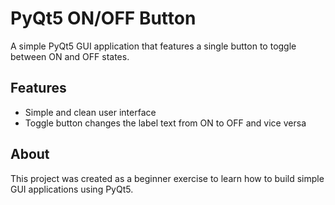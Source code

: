 # PyQt5 ON/OFF Button

A simple PyQt5 GUI application that features a single button to toggle between ON and OFF states.

## Features
- Simple and clean user interface
- Toggle button changes the label text from ON to OFF and vice versa

## About
This project was created as a beginner exercise to learn how to build simple GUI applications using PyQt5.

